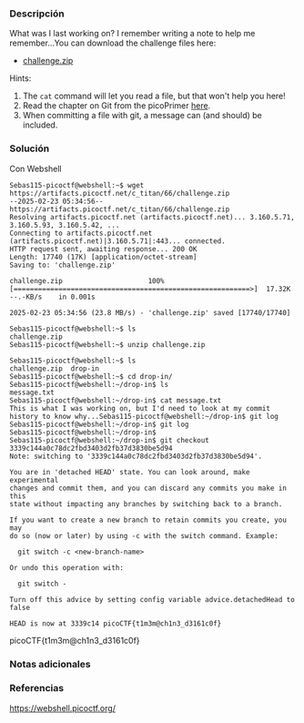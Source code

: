 ### Descripción
What was I last working on? I remember writing a note to help me remember...You can download the challenge files here:

- [challenge.zip](https://artifacts.picoctf.net/c_titan/66/challenge.zip)

Hints:
1. The `cat` command will let you read a file, but that won't help you here!
2. Read the chapter on Git from the picoPrimer [here](https://primer.picoctf.org/#_git_version_control).
3. When committing a file with git, a message can (and should) be included.

### Solución
Con Webshell

```
Sebas115-picoctf@webshell:~$ wget https://artifacts.picoctf.net/c_titan/66/challenge.zip
--2025-02-23 05:34:56--  https://artifacts.picoctf.net/c_titan/66/challenge.zip
Resolving artifacts.picoctf.net (artifacts.picoctf.net)... 3.160.5.71, 3.160.5.93, 3.160.5.42, ...
Connecting to artifacts.picoctf.net (artifacts.picoctf.net)|3.160.5.71|:443... connected.
HTTP request sent, awaiting response... 200 OK
Length: 17740 (17K) [application/octet-stream]
Saving to: 'challenge.zip'

challenge.zip                     100%[==========================================================>]  17.32K  --.-KB/s    in 0.001s  

2025-02-23 05:34:56 (23.8 MB/s) - 'challenge.zip' saved [17740/17740]

Sebas115-picoctf@webshell:~$ ls
challenge.zip
Sebas115-picoctf@webshell:~$ unzip challenge.zip

Sebas115-picoctf@webshell:~$ ls
challenge.zip  drop-in
Sebas115-picoctf@webshell:~$ cd drop-in/
Sebas115-picoctf@webshell:~/drop-in$ ls
message.txt
Sebas115-picoctf@webshell:~/drop-in$ cat message.txt 
This is what I was working on, but I'd need to look at my commit history to know why...Sebas115-picoctf@webshell:~/drop-in$ git log
Sebas115-picoctf@webshell:~/drop-in$ git log
Sebas115-picoctf@webshell:~/drop-in$ 
Sebas115-picoctf@webshell:~/drop-in$ git checkout 3339c144a0c78dc2fbd3403d2fb37d3830be5d94
Note: switching to '3339c144a0c78dc2fbd3403d2fb37d3830be5d94'.

You are in 'detached HEAD' state. You can look around, make experimental
changes and commit them, and you can discard any commits you make in this
state without impacting any branches by switching back to a branch.

If you want to create a new branch to retain commits you create, you may
do so (now or later) by using -c with the switch command. Example:

  git switch -c <new-branch-name>

Or undo this operation with:

  git switch -

Turn off this advice by setting config variable advice.detachedHead to false

HEAD is now at 3339c14 picoCTF{t1m3m@ch1n3_d3161c0f}

```


picoCTF{t1m3m@ch1n3_d3161c0f}

### Notas adicionales


### Referencias
https://webshell.picoctf.org/





